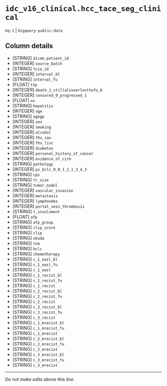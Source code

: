 # `idc_v16_clinical.hcc_tace_seg_clinical`
`bq-1` | `bigquery-public-data`

## Column details
* [STRING]    `dicom_patient_id`
* [INTEGER]   `source_batch`
* [STRING]    `tcia_id`
* [INTEGER]   `interval_bl`
* [STRING]    `interval_fu`
* [FLOAT]     `ttp`
* [INTEGER]   `death_1_stillaliveorlosttofu_0`
* [INTEGER]   `censored_0_progressed_1`
* [FLOAT]     `os`
* [STRING]    `hepatitis`
* [INTEGER]   `age`
* [STRING]    `agegp`
* [INTEGER]   `sex`
* [INTEGER]   `smoking`
* [INTEGER]   `alcohol`
* [INTEGER]   `fhx_can`
* [INTEGER]   `fhx_livc`
* [INTEGER]   `diabetes`
* [INTEGER]   `personal_history_of_cancer`
* [INTEGER]   `evidence_of_cirh`
* [STRING]    `pathology`
* [INTEGER]   `ps_bclc_0_0_1_2_1_3_4_3`
* [STRING]    `cps`
* [STRING]    `tr_size`
* [STRING]    `tumor_nodul`
* [INTEGER]   `vascular_invasion`
* [INTEGER]   `metastasis`
* [INTEGER]   `lymphnodes`
* [INTEGER]   `portal_vein_thrombosis`
* [STRING]    `t_involvment`
* [FLOAT]     `afp`
* [STRING]    `afp_group`
* [STRING]    `clip_score`
* [STRING]    `clip`
* [STRING]    `okuda`
* [STRING]    `tnm`
* [STRING]    `bclc`
* [STRING]    `chemotherapy`
* [STRING]    `c_1_easl_bl`
* [STRING]    `c_1_easl_fu`
* [STRING]    `c_1_easl`
* [STRING]    `c_1_recist_bl`
* [STRING]    `c_1_recist_fu`
* [STRING]    `c_1_recist`
* [STRING]    `c_2_recist_bl`
* [STRING]    `c_2_recist_fu`
* [STRING]    `c_2_recist`
* [STRING]    `c_3_recist_bl`
* [STRING]    `c_3_recist_fu`
* [STRING]    `c_3_recist`
* [STRING]    `c_1_mrecist_bl`
* [STRING]    `c_1_mrecist_fu`
* [STRING]    `c_1_mrecist`
* [STRING]    `c_2_mrecist_bl`
* [STRING]    `c_2_mrecist_fu`
* [STRING]    `c_2_mrecist`
* [STRING]    `c_3_mrecist_bl`
* [STRING]    `c_3_mrecist_fu`
* [STRING]    `c_3_mrecist`

-------------------------------------------------------------------------------
*Do not make edits above this line.*
